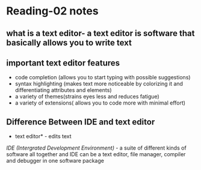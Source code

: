 # Reading-02 notes
## what is a text editor- a text editor is software that basically allows you to write text
## important text editor features
- code completion (allows you to start typing with possible suggestions)
- syntax highlighting (makes text more noticeable by colorizing it and differentiating attributes and elements)
- a variety of themes(strains eyes less and reduces fatigue)
- a variety of extensions( allows you to code more with minimal effort)
## Difference Between IDE and text editor
* text editor* - edits text

*IDE (Intergrated Development Environment)* - a suite of different kinds of software all together and IDE can be a text editor, file manager, compiler and debugger in one software package
